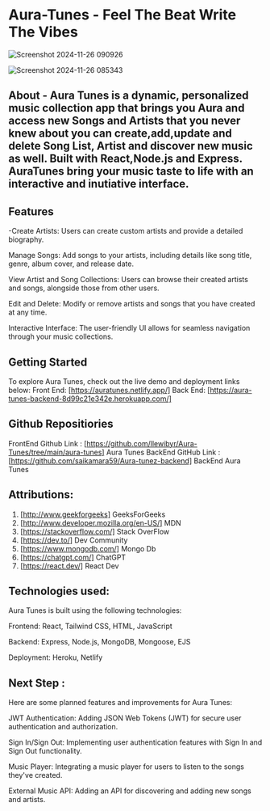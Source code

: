 # Aura-Tunes - Feel The Beat Write The Vibes



![Screenshot 2024-11-26 090926](https://github.com/user-attachments/assets/91a4bba7-7218-46b5-a2b5-6bddf8b9a321)










![Screenshot 2024-11-26 085343](https://github.com/user-attachments/assets/6c4071f7-d55a-47be-9b9a-1f548a708322)



## About - Aura Tunes is a dynamic, personalized music collection app that brings you Aura and access new Songs and Artists that you never knew about you can create,add,update and delete Song List, Artist and discover new music as well. Built with React,Node.js and Express. AuraTunes bring your music taste to life with an interactive and inutiative interface.

## Features

-Create Artists: Users can create custom artists and provide a detailed biography.

Manage Songs: Add songs to your artists, including details like song title, genre, album cover, and release date.

View Artist and Song Collections: Users can browse their created artists and songs, alongside those from other users.

Edit and Delete: Modify or remove artists and songs that you have created at any time.

Interactive Interface: The user-friendly UI allows for seamless navigation through your music collections.

## Getting Started
To explore Aura Tunes, check out the live demo and deployment links below:
Front End: [https://auratunes.netlify.app/]
 Back End: [https://aura-tunes-backend-8d99c21e342e.herokuapp.com/]

## Github Repositiories

 FrontEnd Github Link : [https://github.com/llewibyr/Aura-Tunes/tree/main/aura-tunes] Aura Tunes
 BackEnd GitHub Link : [https://github.com/saikamara59/Aura-tunez-backend] BackEnd Aura Tunes

## Attributions:

1. [http://www.geekforgeeks] GeeksForGeeks
2. [http://www.developer.mozilla.org/en-US/] MDN
3. [https://stackoverflow.com/] Stack OverFlow
4. [https://dev.to/] Dev Community
5. [https://www.mongodb.com/] Mongo Db
6. [https://chatgpt.com/] ChatGPT
7. [https://react.dev/] React Dev

## Technologies used:

Aura Tunes is built using the following technologies:

Frontend: React, Tailwind CSS, HTML, JavaScript

Backend: Express, Node.js, MongoDB, Mongoose, EJS

Deployment: Heroku, Netlify

## Next Step :

Here are some planned features and improvements for Aura Tunes:

JWT Authentication: Adding JSON Web Tokens (JWT) for secure user authentication and authorization.

Sign In/Sign Out: Implementing user authentication features with Sign In and Sign Out functionality.

Music Player: Integrating a music player for users to listen to the songs they've created.

External Music API: Adding an API for discovering and adding new songs and artists.

